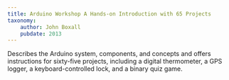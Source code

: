 ```yaml
---
title: Arduino Workshop A Hands-on Introduction with 65 Projects
taxonomy:
	author: John Boxall
	pubdate: 2013
---
```

Describes the Arduino system, components, and concepts and offers instructions for sixty-five projects, including a digital thermometer, a GPS logger, a keyboard-controlled lock, and a binary quiz game.